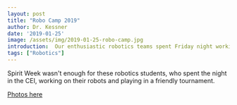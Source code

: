 ```yaml
---
layout: post
title: "Robo Camp 2019"
author: Dr. Kessner
date: '2019-01-25'
image: /assets/img/2019-01-25-robo-camp.jpg
introduction:  Our enthusiastic robotics teams spent Friday night working on and playing with robots!
tags: ["Robotics"]
---
```


Spirit Week wasn't enough for these robotics students, who spent the night in
the CEI, working on their robots and playing in a friendly tournament.

[Photos here](https://photos.app.goo.gl/LuYXEMm5Mm41Vd3V8)


